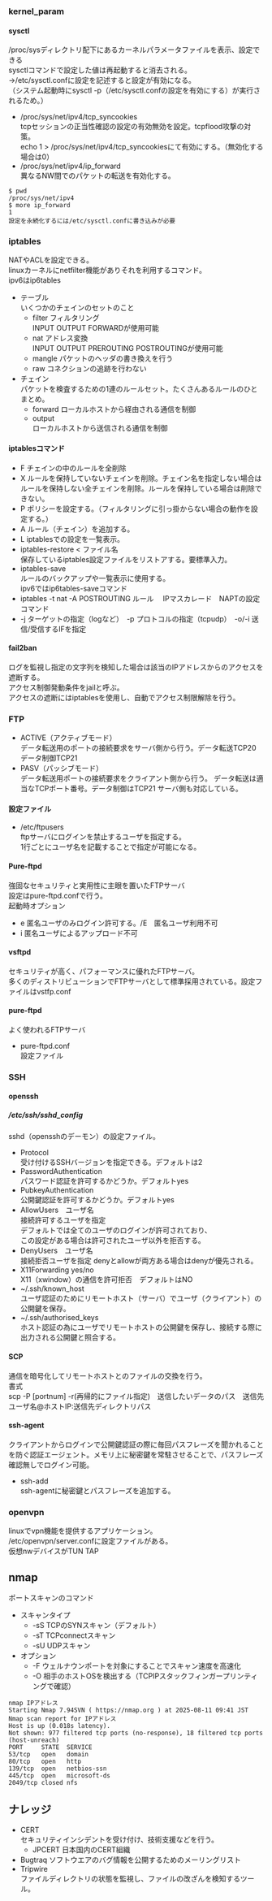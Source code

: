 ###  kernel_param

####  sysctl  
/proc/sysディレクトリ配下にあるカーネルパラメータファイルを表示、設定できる  
sysctlコマンドで設定した値は再起動すると消去される。  
→/etc/sysctl.confに設定を記述すると設定が有効になる。  
  （システム起動時にsysctl -p（/etc/sysctl.confの設定を有効にする）が実行されるため。）  
-  /proc/sys/net/ipv4/tcp_syncookies  
tcpセッションの正当性確認の設定の有効無効を設定。tcpflood攻撃の対策。  
echo 1 > /proc/sys/net/ipv4/tcp_syncookiesにて有効にする。（無効化する場合は0）  
-  /proc/sys/net/ipv4/ip_forward  
異なるNW間でのパケットの転送を有効化する。

```確認
$ pwd
/proc/sys/net/ipv4
$ more ip_forward
1
設定を永続化するには/etc/sysctl.confに書き込みが必要  
```

###  iptables  
NATやACLを設定できる。  
linuxカーネルにnetfilter機能がありそれを利用するコマンド。  
ipv6はip6tables  
-  テーブル  
いくつかのチェインのセットのこと  
    -  filter フィルタリング  
    INPUT OUTPUT FORWARDが使用可能  
    -  nat  アドレス変換  
    INPUT OUTPUT PREROUTING POSTROUTINGが使用可能  
    -  mangle  パケットのヘッダの書き換えを行う  
    -  raw コネクションの追跡を行わない  
-  チェイン  
パケットを検査するための1連のルールセット。たくさんあるルールのひとまとめ。  
    -  forward  ローカルホストから経由される通信を制御
    -  output  
    ローカルホストから送信される通信を制御

####  iptablesコマンド  
-  F  チェインの中のルールを全削除  
-  X  ルールを保持していないチェインを削除。チェイン名を指定しない場合はルールを保持しない全チェインを削除。ルールを保持している場合は削除できない。  
-  P  ポリシーを設定する。（フィルタリングに引っ掛からない場合の動作を設定する。）  
-  A  ルール（チェイン）を追加する。  
-  L  iptablesでの設定を一覧表示。  
-  iptables-restore < ファイル名  
保存しているiptables設定ファイルをリストアする。要標準入力。  
-  iptables-save  
ルールのバックアップや一覧表示に使用する。  
ipv6ではip6tables-saveコマンド  
-  iptables -t nat -A POSTROUTING ルール　
IPマスカレード　NAPTの設定コマンド  
-  -j ターゲットの指定（logなど）　-p プロトコルの指定（tcpudp）　-o/-i 送信/受信するIFを指定  

####  fail2ban  
ログを監視し指定の文字列を検知した場合は該当のIPアドレスからのアクセスを遮断する。  
アクセス制御発動条件をjailと呼ぶ。  
アクセスの遮断にはiptablesを使用し、自動でアクセス制限解除を行う。  

###  FTP  
-  ACTIVE（アクティブモード）  
データ転送用のポートの接続要求をサーバ側から行う。データ転送TCP20 データ制御TCP21
-  PASV（パッシブモード）  
データ転送用ポートの接続要求をクライアント側から行う。  データ転送は適当なTCPポート番号。データ制御はTCP21
サーバ側も対応している。  
####  設定ファイル  
-  /etc/ftpusers  
ftpサーバにログインを禁止するユーザを指定する。  
1行ごとにユーザ名を記載することで指定が可能になる。  
####  Pure-ftpd  
強固なセキュリティと実用性に主眼を置いたFTPサーバ  
設定はpure-ftpd.confで行う。  
起動時オプション  
-  e 匿名ユーザのみログイン許可する。/E　匿名ユーザ利用不可  
-  i 匿名ユーザによるアップロード不可

####  vsftpd  
セキュリティが高く、パフォーマンスに優れたFTPサーバ。  
多くのディストリビューションでFTPサーバとして標準採用されている。設定ファイルはvstfp.conf
####  pure-ftpd  
よく使われるFTPサーバ  
-  pure-ftpd.conf  
設定ファイル  

###  SSH  
####  openssh  
#####  /etc/ssh/sshd_config  
sshd（opensshのデーモン）の設定ファイル。  
-  Protocol  
受け付けるSSHバージョンを指定できる。デフォルトは2
-  PasswordAuthentication  
パスワード認証を許可するかどうか。デフォルトyes  
-  PubkeyAuthentication  
公開鍵認証を許可するかどうか。デフォルトyes
-  AllowUsers　ユーザ名  
接続許可するユーザを指定  
デフォルトでは全てのユーザのログインが許可されており、  
この設定がある場合は許可されたユーザ以外を拒否する。  
-  DenyUsers　ユーザ名  
接続拒否ユーザを指定 denyとallowが両方ある場合はdenyが優先される。  
-  X11Forwarding yes/no  
X11（xwindow）の通信を許可拒否　デフォルトはNO  
-  ~/.ssh/known_host  
ユーザ認証のためにリモートホスト（サーバ）でユーザ（クライアント）の公開鍵を保存。  
-  ~/.ssh/authorised_keys  
ホスト認証の為にユーザでリモートホストの公開鍵を保存し、接続する際に出力される公開鍵と照合する。

#### SCP
通信を暗号化してリモートホストとのファイルの交換を行う。  
書式  
scp -P [portnum] -r(再帰的にファイル指定)　送信したいデータのパス　送信先ユーザ名@ホストIP:送信先ディレクトリパス

####  ssh-agent
クライアントからログインで公開鍵認証の際に毎回パスフレーズを聞かれることを防ぐ認証エージェント。メモリ上に秘密鍵を常駐させることで、パスフレーズ確認無しでログイン可能。  
-  ssh-add  
ssh-agentに秘密鍵とパスフレーズを追加する。

###  openvpn  
linuxでvpn機能を提供するアプリケーション。  
/etc/openvpn/server.confに設定ファイルがある。  
仮想nwデバイスがTUN TAP

##  nmap
ポートスキャンのコマンド  
-  スキャンタイプ
    - -sS TCPのSYNスキャン（デフォルト）
    - -sT TCPconnectスキャン
    - -sU UDPスキャン
-  オプション
    - -F ウェルナウンポートを対象にすることでスキャン速度を高速化  
    - -O 相手のホストOSを検出する（TCPIPスタックフィンガープリンティングで確認）　

```Ubuntuからのnmap
nmap IPアドレス
Starting Nmap 7.94SVN ( https://nmap.org ) at 2025-08-11 09:41 JST
Nmap scan report for IPアドレス
Host is up (0.018s latency).
Not shown: 977 filtered tcp ports (no-response), 18 filtered tcp ports (host-unreach)
PORT     STATE  SERVICE
53/tcp   open   domain
80/tcp   open   http
139/tcp  open   netbios-ssn
445/tcp  open   microsoft-ds
2049/tcp closed nfs
```

##  ナレッジ  
-  CERT  
セキュリティインシデントを受け付け、技術支援などを行う。  
    -  JPCERT  日本国内のCERT組織  
-  Bugtraq
ソフトウエアのバグ情報を公開するためのメーリングリスト  
-  Tripwire  
ファイルディレクトリの状態を監視し、ファイルの改ざんを検知するツール。  